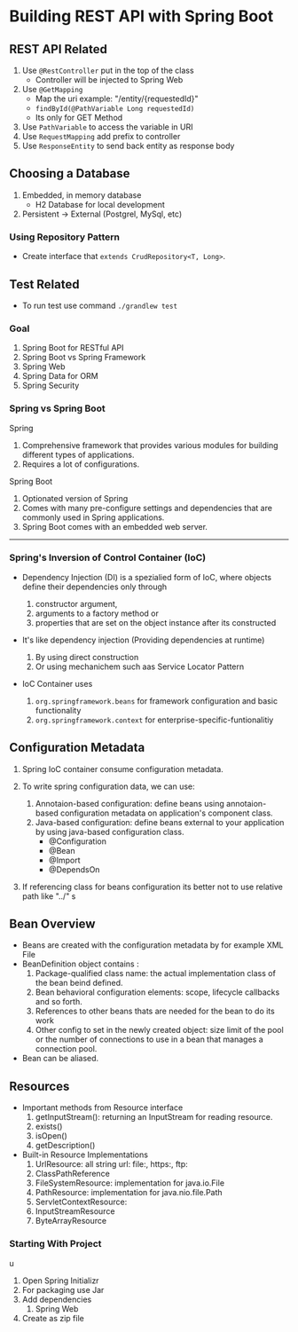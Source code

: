# Building REST API with Spring Boot

## REST API Related

1. Use `@RestController` put in the top of the class
    - Controller will be injected to Spring Web
2. Use `@GetMapping`
    - Map the uri example: "/entity/{requestedId}"
    - `findById(@PathVariable Long requestedId)` 
    - Its only for GET Method
3. Use `PathVariable` to access the variable in URI
4. Use `RequestMapping` add prefix to controller
5. Use `ResponseEntity` to send back entity as response body

## Choosing a Database
1. Embedded, in memory database
    - H2 Database for local development
2. Persistent -> External (Postgrel, MySql, etc)

### Using Repository Pattern
- Create interface that `extends CrudRepository<T, Long>`.

## Test Related
- To run test use command `./grandlew test`



### Goal
1. Spring Boot for RESTful API
1. Spring Boot vs Spring Framework
1. Spring Web
1. Spring Data for ORM
1. Spring Security

### Spring vs Spring Boot

Spring
1. Comprehensive framework that provides various modules for building different types of applications.
2. Requires a lot of configurations.

Spring Boot
1. Optionated version of Spring
1. Comes with many pre-configure settings and dependencies that are commonly used in Spring applications. 
1. Spring Boot comes with an embedded web server.

---

### Spring's Inversion of Control Container (IoC)

* Dependency Injection (DI) is a spezialied form of IoC, where objects define their dependencies only through
    1. constructor argument, 
    2. arguments to a factory method or 
    3. properties that are set on the object instance after its constructed

* It's like dependency injection (Providing dependencies at runtime)
    1. By using direct construction
    2. Or using mechanichem such aas Service Locator Pattern

* IoC Container uses
    1. `org.springframework.beans` for framework configuration and basic functionality
    2. `org.springframework.context` for enterprise-specific-funtionalitiy


## Configuration Metadata

1. Spring IoC container consume configuration metadata.
1. To write spring configuration data, we can use:
    1. Annotaion-based configuration: define beans using annotaion-based configuration metadata on application's component class. 
    2. Java-based configuration: define beans external to your application by using java-based configuration class.
        - @Configuration
        - @Bean
        - @Import
        - @DependsOn

1. If referencing class for beans configuration its better not to use relative path  like "../" s

## Bean Overview

- Beans are created with the configuration metadata by for example XML File
- BeanDefinition object contains :
    1. Package-qualified class name: the actual implementation class of the bean beind defined. 
    2. Bean behavioral configuration elements: scope, lifecycle callbacks and so forth.
    3. References to other beans thats are needed for the bean to do its work
    4. Other config to set in the newly created object: size limit of the pool or the number of connections to use in a bean that manages a connection pool.
- Bean can be aliased.


## Resources

- Important methods from Resource interface
    1. getInputStream(): returning an InputStream for reading resource.
    2. exists()
    3. isOpen()
    4. getDescription()
- Built-in Resource Implementations
    1. UrlResource: all string url: file:, https:, ftp:
    2. ClassPathReference
    3. FileSystemResource: implementation for java.io.File
    4. PathResource: implementation for java.nio.file.Path
    5. ServletContextResource: 
    6. InputStreamResource
    7. ByteArrayResource


### Starting With Project
u
1. Open Spring Initializr
1. For packaging use Jar
1. Add dependencies
    1. Spring Web
1. Create as zip file
